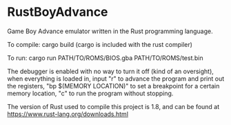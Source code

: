 # RustBoyAdvance
Game Boy Advance emulator written in the Rust programming language.

To compile:
	cargo build (cargo is included with the rust compiler)

To run:
	cargo run PATH/TO/ROMS/BIOS.gba PATH/TO/ROMS/test.bin

The debugger is enabled with no way to turn it off (kind of an oversight),
when everything is loaded in, input "r" to advance the program and print out the registers,
"bp $(MEMORY LOCATION)" to set a breakpoint for a certain memory location,
"c" to run the program without stopping.

The version of Rust used to compile this project is 1.8, and can be found at https://www.rust-lang.org/downloads.html
